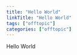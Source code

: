 ```yaml
---
title: "Hello World"
linkTitle: "Hello World"
tags: ["offtopic"]
categories: ["offtopic"]
---
```


Hello World
